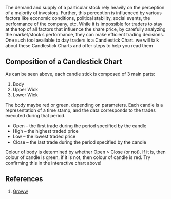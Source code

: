 The demand and supply of a particular stock rely heavily on the perception of a majority of investors. Further, this perception is influenced by various factors like economic conditions, political stability, social events, the performance of the company, etc. While it is impossible for traders to stay at the top of all factors that influence the share price, by carefully analyzing the market/stock’s performance, they can make efficient trading decisions. One such tool available to day traders is a Candlestick Chart. we will talk about these Candlestick Charts and offer steps to help you read them

## Composition of a Candlestick Chart

As can be seen above, each candle stick is composed of 3 main parts:
1. Body
2. Upper Wick
3. Lower Wick

The body maybe red or green, depending on parameters. Each candle is a representation of a time stamp, and the data corresponds to the trades executed during that period.

- Open – the first trade during the period specified by the candle
- High – the highest traded price
- Low – the lowest traded price
- Close – the last trade during the period specified by the candle

Colour of body is determined by whether Open > Close (or not). If it is, then colour of candle is green, if it is not, then colour of candle is red. Try confirming this in the  interactive chart above!

## References

1. [Groww](https://groww.in/blog/how-to-read-candlestick-charts/) 